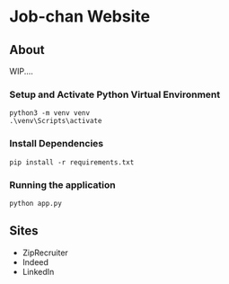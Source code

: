 # Job-chan Website

## About
WIP....

### Setup and Activate Python Virtual Environment
```
python3 -m venv venv
.\venv\Scripts\activate
```

### Install Dependencies
```
pip install -r requirements.txt
```

### Running the application
```
python app.py
```

## Sites
- ZipRecruiter
- Indeed
- LinkedIn